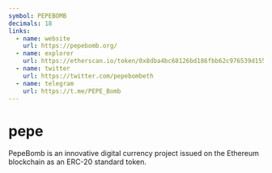 ```yaml
---
symbol: PEPEBOMB
decimals: 18
links:
  - name: website
    url: https://pepebomb.org/
  - name: explorer
    url: https://etherscan.io/token/0x8dba4bc68126bd186fbb62c976539d1558c9fe73
  - name: twitter
    url: https://twitter.com/pepebombeth
  - name: telegram
    url: https://t.me/PEPE_Bomb
---
```


# pepe

PepeBomb is an innovative digital currency project issued on the Ethereum blockchain as an ERC-20 standard token.

